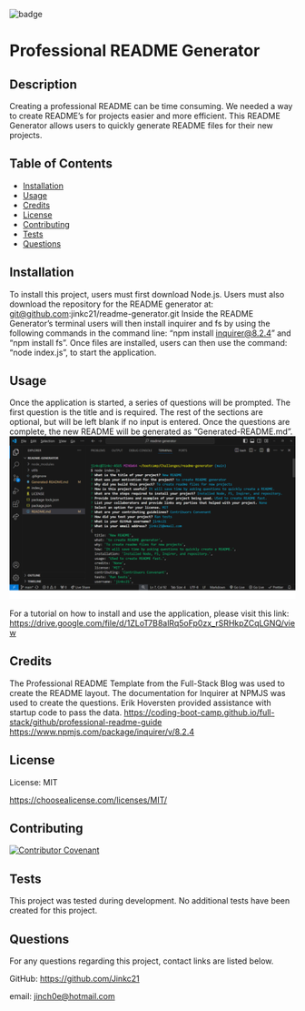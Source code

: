 ![badge](https://img.shields.io/badge/license-MIT-blue)
# Professional README Generator

## Description
Creating a professional README can be time consuming.
We needed a way to create README’s for projects easier and more efficient.
This README Generator allows users to quickly generate README files for their new projects.

## Table of Contents

- [Installation](#installation)
- [Usage](#usage)
- [Credits](#credits)
- [License](#license)
- [Contributing](#contributing)
- [Tests](#tests)
- [Questions](#questions)

## Installation
To install this project, users must first download Node.js. Users must also download the repository for the README generator at: 
git@github.com:jinkc21/readme-generator.git 
Inside the README Generator’s terminal  users will then install inquirer and fs by using the following commands in the command line: “npm install inquirer@8.2.4” and “npm install fs”. Once files are installed, users can then use the command: “node index.js”, to start the application.

## Usage
Once the application is started, a series of questions will be prompted. The first question is the title and is required. The rest of the sections are optional, but will be left blank if no input is entered.  Once the questions are complete, the new README will be generated as “Generated-README.md”.
![screenshot](assets/images/questions.png)

For a tutorial on how to install and use the application, please visit this link:
https://drive.google.com/file/d/1ZLoT7B8alRq5oFp0zx_rSRHkpZCqLGNQ/view

## Credits
The Professional README Template from the Full-Stack Blog was used to create the README layout. The documentation for Inquirer at NPMJS was used to create the questions. Erik Hoversten provided assistance with startup code to pass the data.
 https://coding-boot-camp.github.io/full-stack/github/professional-readme-guide 
 https://www.npmjs.com/package/inquirer/v/8.2.4 

## License
License: MIT

https://choosealicense.com/licenses/MIT/

## Contributing
[![Contributor Covenant](https://img.shields.io/badge/Contributor%20Covenant-2.1-4baaaa.svg)](code_of_conduct.md)

## Tests
This project was tested during development. No additional tests have been created for this project.

## Questions
For any questions regarding this project, contact links are listed below.

GitHub: https://github.com/Jinkc21

email: jinch0e@hotmail.com

